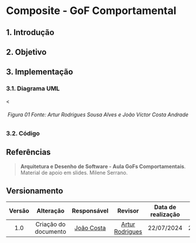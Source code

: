 # Composite - GoF Comportamental

## 1. Introdução



## 2. Objetivo



## 3. Implementação



### 3.1. Diagrama UML


<
<h6 align = "center">Figura 01 Fonte: Artur Rodrigues Sousa Alves e João Víctor Costa Andrade</h6>

### 3.2. Código


## Referências

> **Arquitetura e Desenho de Software - Aula GoFs Comportamentais**. Material de apoio em slides. Milene Serrano.
## Versionamento

| Versão | Alteração |  Responsável  | Revisor | Data de realização | Data de revisão |
| :------: | :---: | :-----: | :----: | :----: | :-----: |
| 1.0 | Criação do documento | [João Costa](https://github.com/jvcostta) | [Artur Rodrigues](https://github.com/ArturRSA19)| 22/07/2024 | 22/07/2024 |
